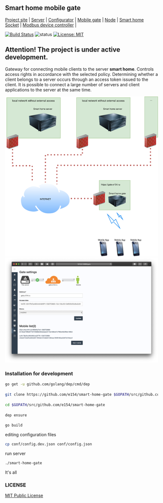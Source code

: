 Smart home mobile gate
-----------------------

[Project site](https://e154.github.io/smart-home/) |
[Server](https://github.com/e154/smart-home/) |
[Configurator](https://github.com/e154/smart-home-configurator/) |
[Mobile gate](https://github.com/e154/smart-home-gate/) |
[Node](https://github.com/e154/smart-home-node/) |
[Smart home Socket](https://github.com/e154/smart-home-socket/) |
[Modbus device controller](https://github.com/e154/smart-home-modbus-ctrl-v1/) |

[![Build Status](https://travis-ci.org/e154/smart-home-gate.svg?branch=master)](https://travis-ci.org/e154/smart-home-gate)
![status](https://img.shields.io/badge/status-beta-yellow.svg)
[![License: MIT](https://img.shields.io/badge/License-MIT-yellow.svg)](https://opensource.org/licenses/MIT)

Attention! The project is under active development.
---------

Gateway for connecting mobile clients to the server **smart home**. Controls access rights in accordance with the selected policy.
Determining whether a client belongs to a server occurs through an access token issued to the client.
It is possible to connect a large number of servers and client applications to the server at the same time.

<img height="auto" src="doc/smart-home-gate-network.svg" alt="smart home gate network">

<img height="auto" src="doc/screenshot1.png" alt="smart home gate">

### Installation for development

```bash
go get -u github.com/golang/dep/cmd/dep

git clone https://github.com/e154/smart-home-gate $GOPATH/src/github.com/e154/smart-home-gate

cd $GOPATH/src/github.com/e154/smart-home-gate

dep ensure

go build
```

editing configuration files

```bash
cp conf/config.dev.json conf/config.json

```

run server

```bash
./smart-home-gate
```

It's all

### LICENSE

[MIT Public License](https://github.com/e154/smart-home-gate/blob/master/LICENSE)